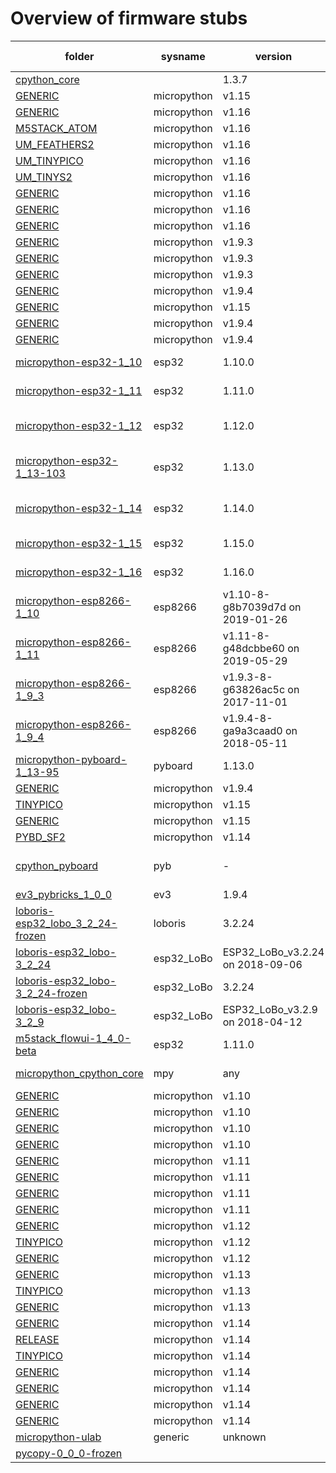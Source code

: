 # Overview of firmware stubs 

| folder | sysname | version |  machine | # stubs | stubber version 
|--------|---------|---------|----------|---------|----------------
| [cpython_core](./stubs/cpython_core)|  | 1.3.7 | common | 24 | 1.3.7 
| [GENERIC](./stubs/micropython-1_15-frozen/rp2/GENERIC)| micropython | v1.15 | micropython | 2 | 1.3.7 
| [GENERIC](./stubs/micropython-1_16-frozen/esp32/GENERIC)| micropython | v1.16 | micropython | 5 | 1.3.7 
| [M5STACK_ATOM](./stubs/micropython-1_16-frozen/esp32/M5STACK_ATOM)| micropython | v1.16 | micropython | 1 | 1.3.7 
| [UM_FEATHERS2](./stubs/micropython-1_16-frozen/esp32/UM_FEATHERS2)| micropython | v1.16 | micropython | 1 | 1.3.7 
| [UM_TINYPICO](./stubs/micropython-1_16-frozen/esp32/UM_TINYPICO)| micropython | v1.16 | micropython | 2 | 1.3.7 
| [UM_TINYS2](./stubs/micropython-1_16-frozen/esp32/UM_TINYS2)| micropython | v1.16 | micropython | 1 | 1.3.7 
| [GENERIC](./stubs/micropython-1_16-frozen/esp8266/GENERIC)| micropython | v1.16 | micropython | 7 | 1.3.7 
| [GENERIC](./stubs/micropython-1_16-frozen/mimxrt/GENERIC)| micropython | v1.16 | micropython | 1 | 1.3.7 
| [GENERIC](./stubs/micropython-1_16-frozen/rp2/GENERIC)| micropython | v1.16 | micropython | 2 | 1.3.7 
| [GENERIC](./stubs/micropython-1_9_3-frozen/esp8266/GENERIC)| micropython | v1.9.3 | micropython | 15 | 1.3.7 
| [GENERIC](./stubs/micropython-1_9_3-frozen/stm32/GENERIC)| micropython | v1.9.3 | micropython | 3 | 1.3.7 
| [GENERIC](./stubs/micropython-1_9_3-frozen/unix/GENERIC)| micropython | v1.9.3 | micropython | 2 | 1.3.7 
| [GENERIC](./stubs/micropython-1_9_4-frozen/esp32/GENERIC)| micropython | v1.9.4 | micropython | 16 | 1.3.7 
| [GENERIC](./stubs/micropython-1_15-frozen/esp8266/GENERIC)| micropython | v1.15 | micropython | 7 | 1.3.7 
| [GENERIC](./stubs/micropython-1_9_4-frozen/esp8266/GENERIC)| micropython | v1.9.4 | micropython | 15 | 1.3.7 
| [GENERIC](./stubs/micropython-1_9_4-frozen/unix/GENERIC)| micropython | v1.9.4 | micropython | 2 | 1.3.7 
| [micropython-esp32-1_10](./stubs/micropython-esp32-1_10)| esp32 | 1.10.0 | ESP32 module with ESP32 | 65 | 1.3.2 
| [micropython-esp32-1_11](./stubs/micropython-esp32-1_11)| esp32 | 1.11.0 | ESP32 module with ESP32 | 65 | 1.3.2 
| [micropython-esp32-1_12](./stubs/micropython-esp32-1_12)| esp32 | 1.12.0 | ESP32 module (spiram) with ESP32 | 66 | 1.3.2 
| [micropython-esp32-1_13-103](./stubs/micropython-esp32-1_13-103)| esp32 | 1.13.0 | ESP32 module (spiram) with ESP32 | 70 | 1.3.4 
| [micropython-esp32-1_14](./stubs/micropython-esp32-1_14)| esp32 | 1.14.0 | ESP32 module (spiram) with ESP32 | 75 | 1.3.9 
| [micropython-esp32-1_15](./stubs/micropython-esp32-1_15)| esp32 | 1.15.0 | ESP32 module with ESP32 | 72 | 1.3.9 
| [micropython-esp32-1_16](./stubs/micropython-esp32-1_16)| esp32 | 1.16.0 | ESP32 module with ESP32 | 75 | 1.3.9 
| [micropython-esp8266-1_10](./stubs/micropython-esp8266-1_10)| esp8266 | v1.10-8-g8b7039d7d on 2019-01-26 | ESP module with ESP8266 | 67 | 1.1.0 
| [micropython-esp8266-1_11](./stubs/micropython-esp8266-1_11)| esp8266 | v1.11-8-g48dcbbe60 on 2019-05-29 | ESP module with ESP8266 | 65 | 1.1.0 
| [micropython-esp8266-1_9_3](./stubs/micropython-esp8266-1_9_3)| esp8266 | v1.9.3-8-g63826ac5c on 2017-11-01 | ESP module with ESP8266 | 57 | 1.1.2 
| [micropython-esp8266-1_9_4](./stubs/micropython-esp8266-1_9_4)| esp8266 | v1.9.4-8-ga9a3caad0 on 2018-05-11 | ESP module with ESP8266 | 43 | 1.1.2 
| [micropython-pyboard-1_13-95](./stubs/micropython-pyboard-1_13-95)| pyboard | 1.13.0 | PYBv1.1 with STM32F405RG | 47 | 1.3.4 
| [GENERIC](./stubs/micropython-1_9_4-frozen/stm32/GENERIC)| micropython | v1.9.4 | micropython | 4 | 1.3.7 
| [TINYPICO](./stubs/micropython-1_15-frozen/esp32/TINYPICO)| micropython | v1.15 | micropython | 2 | 1.3.7 
| [GENERIC](./stubs/micropython-1_15-frozen/esp32/GENERIC)| micropython | v1.15 | micropython | 5 | 1.3.7 
| [PYBD_SF2](./stubs/micropython-1_14-frozen/stm32/PYBD_SF2)| micropython | v1.14 | micropython | 7 | 1.3.7 
| [cpython_pyboard](./stubs/cpython_pyboard)| pyb | - | micropython-pyb by Daryl Schults | 1 | manual 
| [ev3_pybricks_1_0_0](./stubs/ev3_pybricks_1_0_0)| ev3 | 1.9.4 | ev3 | 80 | 1.3.2 
| [loboris-esp32_lobo_3_2_24-frozen](./stubs/loboris-esp32_lobo_3_2_24-frozen)| loboris | 3.2.24 | loboris | 17 | 1.3.7 
| [loboris-esp32_lobo-3_2_24](./stubs/loboris-esp32_lobo-3_2_24)| esp32_LoBo | ESP32_LoBo_v3.2.24 on 2018-09-06 | ESP32 board with ESP32 | 68 | 1.0.0 
| [loboris-esp32_lobo-3_2_24-frozen](./stubs/loboris-esp32_lobo-3_2_24-frozen)| esp32_LoBo | 3.2.24 | included frozen modules | 0 | manual 
| [loboris-esp32_lobo-3_2_9](./stubs/loboris-esp32_lobo-3_2_9)| esp32_LoBo | ESP32_LoBo_v3.2.9 on 2018-04-12 | ESP32 board with ESP32 | 68 | 1.1.2 
| [m5stack_flowui-1_4_0-beta](./stubs/m5stack_flowui-1_4_0-beta)| esp32 | 1.11.0 | ESP32 module with ESP32 | 129 | 1.3.1 
| [micropython_cpython_core](./stubs/micropython_cpython_core)| mpy | any | cpython core patchfiles | 22 | manual 
| [GENERIC](./stubs/micropython-1_10-frozen/esp32/GENERIC)| micropython | v1.10 | micropython | 16 | 1.3.7 
| [GENERIC](./stubs/micropython-1_10-frozen/esp8266/GENERIC)| micropython | v1.10 | micropython | 15 | 1.3.7 
| [GENERIC](./stubs/micropython-1_10-frozen/stm32/GENERIC)| micropython | v1.10 | micropython | 4 | 1.3.7 
| [GENERIC](./stubs/micropython-1_10-frozen/unix/GENERIC)| micropython | v1.10 | micropython | 2 | 1.3.7 
| [GENERIC](./stubs/micropython-1_11-frozen/esp32/GENERIC)| micropython | v1.11 | micropython | 16 | 1.3.7 
| [GENERIC](./stubs/micropython-1_11-frozen/esp8266/GENERIC)| micropython | v1.11 | micropython | 15 | 1.3.7 
| [GENERIC](./stubs/micropython-1_11-frozen/stm32/GENERIC)| micropython | v1.11 | micropython | 4 | 1.3.7 
| [GENERIC](./stubs/micropython-1_11-frozen/unix/GENERIC)| micropython | v1.11 | micropython | 2 | 1.3.7 
| [GENERIC](./stubs/micropython-1_12-frozen/esp32/GENERIC)| micropython | v1.12 | micropython | 14 | 1.3.7 
| [TINYPICO](./stubs/micropython-1_12-frozen/esp32/TINYPICO)| micropython | v1.12 | micropython | 16 | 1.3.7 
| [GENERIC](./stubs/micropython-1_12-frozen/esp8266/GENERIC)| micropython | v1.12 | micropython | 15 | 1.3.7 
| [GENERIC](./stubs/micropython-1_13-frozen/esp32/GENERIC)| micropython | v1.13 | micropython | 14 | 1.3.7 
| [TINYPICO](./stubs/micropython-1_13-frozen/esp32/TINYPICO)| micropython | v1.13 | micropython | 16 | 1.3.7 
| [GENERIC](./stubs/micropython-1_13-frozen/esp8266/GENERIC)| micropython | v1.13 | micropython | 18 | 1.3.7 
| [GENERIC](./stubs/micropython-1_14-frozen/esp32/GENERIC)| micropython | v1.14 | micropython | 14 | 1.3.7 
| [RELEASE](./stubs/micropython-1_14-frozen/esp32/RELEASE)| micropython | v1.14 | micropython | 16 | 1.3.7 
| [TINYPICO](./stubs/micropython-1_14-frozen/esp32/TINYPICO)| micropython | v1.14 | micropython | 16 | 1.3.7 
| [GENERIC](./stubs/micropython-1_14-frozen/esp8266/GENERIC)| micropython | v1.14 | micropython | 18 | 1.3.7 
| [GENERIC](./stubs/micropython-1_14-frozen/GENERIC)| micropython | v1.14 | micropython | 9 | 1.3.7 
| [GENERIC](./stubs/micropython-1_14-frozen/rp2/GENERIC)| micropython | v1.14 | micropython | 2 | 1.3.7 
| [GENERIC](./stubs/micropython-1_14-frozen/stm32/GENERIC)| micropython | v1.14 | micropython | 4 | 1.3.7 
| [micropython-ulab](./stubs/micropython-ulab)| generic | unknown | generic | 9 | 1.3.7 
| [pycopy-0_0_0-frozen](./stubs/pycopy-0_0_0-frozen)|  |  |  | -1 |  
